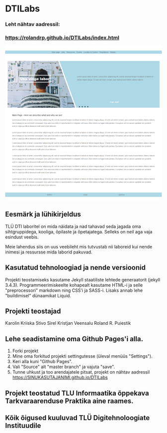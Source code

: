 # DTILabs

### Leht nähtav aadressil:
### https://rolandrp.github.io/DTILabs/index.html

![Pilt DTI Laborite uuest lehest](/assets/img/mainpage.png)

## Eesmärk ja lühikirjeldus
TLÜ DTI laboritel on mida näidata ja nad tahavad seda jagada oma sihtgruppidega, kooliga, õpilaste ja õpetajatega. Selleks on neil aga vaja esindust veebis.

Meie lahendus siis on uus veebileht mis tutvustab nii laboreid kui nende inimesi ja ressursse mida laborid pakuvad.

## Kasutatud tehnoloogiad ja nende versioonid
Projekti teostamiseks kasutame Jekyll staatiliste lehtede generaatorit (jekyll 3.4.3). Programmeerimiskeelte kohapealt kasutame HTML-i ja selle "preprocessori" markdown ning CSS'i ja SASS-i. Lisaks annab lehe "buildimisel" dünaamikat Liquid.

## Projekti teostajad
Karolin Kriiska
Stivo Sirel
Kristjan Veensalu
Roland R. Puiestik

## Lehe seadistamine oma Github Pages'i alla.

  1. Forki projekt
  2. Mine oma forkitud projekti settingutesse (üleval menüüs "Settings").
  3. Keri alla kuni "Github Pages".
  4. Vali "Source" alt "master branch" ja vajuta "save".
  5. Tunne uhkust ja too arendajatele pitsat, projekt on nähtav aadressil https://SINUKASUTAJANIMI.github.io/DTILabs


## Projekt teostatud TLU Informaatika õppekava Tarkvaraarenduse Praktika aine raames.

## Kõik õigused kuuluvad TLÜ Digitehnoloogiate Instituudile
